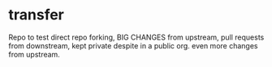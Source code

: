 # transfer
Repo to test direct repo forking, 
BIG CHANGES from upstream, pull requests from downstream,
kept private despite in a public org.
even more changes from upstream.
